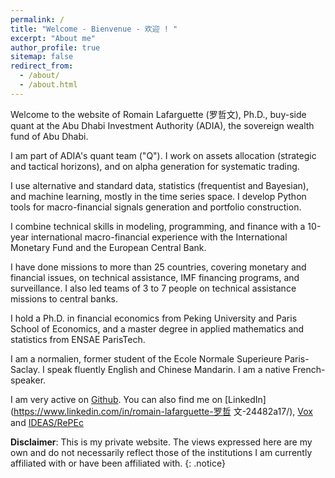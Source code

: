 ```yaml
---
permalink: /
title: "Welcome - Bienvenue - 欢迎 ! "
excerpt: "About me"
author_profile: true
sitemap: false
redirect_from: 
  - /about/
  - /about.html
---
```



Welcome to the  website of Romain Lafarguette (罗哲文),  Ph.D., buy-side quant
at the Abu Dhabi Investment Authority (ADIA), the sovereign wealth fund of Abu
Dhabi.

I am part of ADIA's quant team  ("Q").  I work on assets allocation (strategic
and tactical horizons), and on alpha generation for systematic trading.

I use  alternative and standard  data, statistics (frequentist  and Bayesian),
and machine learning, mostly in the time series space.  I develop Python tools
for macro-financial signals generation and portfolio construction.

I  combine technical  skills  in  modeling, programming,  and  finance with  a
10-year  international  macro-financial   experience  with  the  International
Monetary Fund and the European Central Bank.

I  have  done missions  to  more  than  25  countries, covering  monetary  and
financial  issues,  on  technical  assistance,  IMF  financing  programs,  and
surveillance.   I also  led teams  of 3  to 7  people on  technical assistance
missions to central banks.

I hold a Ph.D.  in financial economics from Peking University and Paris School
of Economics, and a master degree in applied mathematics and statistics from ENSAE
ParisTech.

I  am a normalien, former  student of the Ecole  Normale Superieure
Paris-Saclay.  I  speak fluently English and  Chinese Mandarin. I am  a native
French-speaker.

I am  very active  on [Github](https://github.com/romainlafarguette).  You can
also find me on [LinkedIn](https://www.linkedin.com/in/romain-lafarguette-罗哲
文-24482a17/), [Vox](http://www.voxeu.org/person/romain-lafarguette) and
[IDEAS/RePEc](https://ideas.repec.org/f/pla661.html)  

**Disclaimer**: This is  my private website. The views expressed  here are my own and  do not necessarily reflect  those of the institutions  I am currently affiliated with or have been affiliated with. 
{: .notice}
